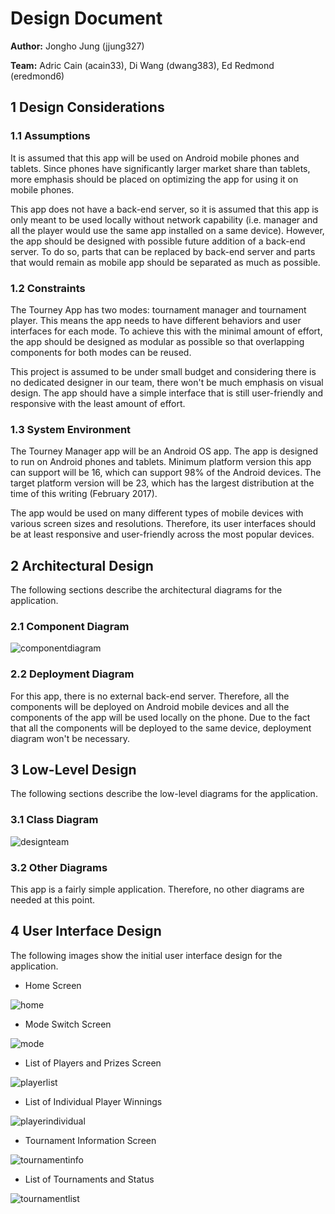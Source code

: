 # Design Document

**Author:** Jongho Jung (jjung327)

**Team:** Adric Cain (acain33), Di Wang (dwang383), Ed Redmond (eredmond6)

## 1 Design Considerations

### 1.1 Assumptions

It is assumed that this app will be used on Android mobile phones and tablets. Since phones have significantly larger market share than tablets, more emphasis should be placed on optimizing the app for using it on mobile phones.

This app does not have a back-end server, so it is assumed that this app is only meant to be used locally without network capability (i.e. manager and all the player would use the same app installed on a same device). However, the app should be designed with possible future addition of a back-end server. To do so, parts that can be replaced by back-end server and parts that would remain as mobile app should be separated as much as possible.

### 1.2 Constraints

The Tourney App has two modes: tournament manager and tournament player. This means the app needs to have different behaviors and user interfaces for each mode. To achieve this with the minimal amount of effort, the app should be designed as modular as possible so that overlapping components for both modes can be reused.

This project is assumed to be under small budget and considering there is no dedicated designer in our team, there won't be much emphasis on visual design. The app should have a simple interface that is still user-friendly and responsive with the least amount of effort.

### 1.3 System Environment

The Tourney Manager app will be an Android OS app. The app is designed to run on Android phones and tablets. Minimum platform version this app can support will be 16, which can support 98% of the Android devices. The target platform version will be 23, which has the largest distribution at the time of this writing (February 2017).

The app would be used on many different types of mobile devices with various screen sizes and resolutions. Therefore, its user interfaces should be at least responsive and user-friendly across the most popular devices.

## 2 Architectural Design

The following sections describe the architectural diagrams for the application.

### 2.1 Component Diagram

![componentdiagram](https://github.gatech.edu/gt-omscs-se-2017spring/6300Spring17Team75/blob/master/GroupProject/Docs/component-diagram.png)

### 2.2 Deployment Diagram

For this app, there is no external back-end server. Therefore, all the components will be deployed on Android mobile devices and all the components of the app will be used locally on the phone. Due to the fact that all the components will be deployed to the same device, deployment diagram won't be necessary.

## 3 Low-Level Design

The following sections describe the low-level diagrams for the application.

### 3.1 Class Diagram

![designteam](https://github.gatech.edu/gt-omscs-se-2017spring/6300Spring17Team75/blob/master/GroupProject/Docs/design-team.png)

### 3.2 Other Diagrams

This app is a fairly simple application. Therefore, no other diagrams are needed at this point.

## 4 User Interface Design

The following images show the initial user interface design for the application.

* Home Screen

![home](https://github.gatech.edu/gt-omscs-se-2017spring/6300Spring17Team75/blob/master/GroupProject/Docs/manager-home.png)

* Mode Switch Screen

![mode](https://github.gatech.edu/gt-omscs-se-2017spring/6300Spring17Team75/blob/master/GroupProject/Docs/mode-seleciton.png)

* List of Players and Prizes Screen

![playerlist](https://github.gatech.edu/gt-omscs-se-2017spring/6300Spring17Team75/blob/master/GroupProject/Docs/manager-playerlist.png)

* List of Individual Player Winnings

![playerindividual](https://github.gatech.edu/gt-omscs-se-2017spring/6300Spring17Team75/blob/master/GroupProject/Docs/manager-playerindividual.png)

* Tournament Information Screen

![tournamentinfo](https://github.gatech.edu/gt-omscs-se-2017spring/6300Spring17Team75/blob/master/GroupProject/Docs/manager-tournamentinfo.png)

* List of Tournaments and Status

![tournamentlist](https://github.gatech.edu/gt-omscs-se-2017spring/6300Spring17Team75/blob/master/GroupProject/Docs/manager-tournamentlist.png)
